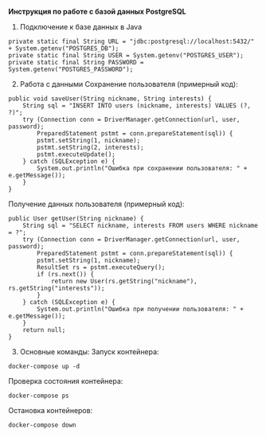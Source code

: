 **Инструкция по работе с базой данных PostgreSQL**
1. Подключение к базе данных в Java
```
private static final String URL = "jdbc:postgresql://localhost:5432/" + System.getenv("POSTGRES_DB");
private static final String USER = System.getenv("POSTGRES_USER");
private static final String PASSWORD = System.getenv("POSTGRES_PASSWORD");
```
2. Работа с данными
Сохранение пользователя (примерный код):
```
public void saveUser(String nickname, String interests) {
    String sql = "INSERT INTO users (nickname, interests) VALUES (?, ?)";
    try (Connection conn = DriverManager.getConnection(url, user, password);
        PreparedStatement pstmt = conn.prepareStatement(sql)) {
        pstmt.setString(1, nickname);
        pstmt.setString(2, interests);
        pstmt.executeUpdate();
    } catch (SQLException e) {
        System.out.println("Ошибка при сохранении пользователя: " + e.getMessage());
    }
}
```
Получение данных пользователя (примерный код):
```
public User getUser(String nickname) {
    String sql = "SELECT nickname, interests FROM users WHERE nickname = ?";
    try (Connection conn = DriverManager.getConnection(url, user, password);
        PreparedStatement pstmt = conn.prepareStatement(sql)) {
        pstmt.setString(1, nickname);
        ResultSet rs = pstmt.executeQuery();
        if (rs.next()) {
            return new User(rs.getString("nickname"), rs.getString("interests"));
        }
    } catch (SQLException e) {
        System.out.println("Ошибка при получении пользователя: " + e.getMessage());
    }
    return null;
}
```
3. Основные команды:
Запуск контейнера:
```
docker-compose up -d
```
Проверка состояния контейнера:
```
docker-compose ps
```
Остановка контейнеров:
```
docker-compose down
```
